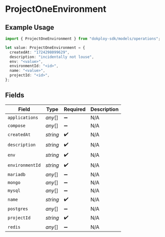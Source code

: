 # ProjectOneEnvironment

## Example Usage

```typescript
import { ProjectOneEnvironment } from "dokploy-sdk/models/operations";

let value: ProjectOneEnvironment = {
  createdAt: "1724298099629",
  description: "incidentally not louse",
  env: "<value>",
  environmentId: "<id>",
  name: "<value>",
  projectId: "<id>",
};
```

## Fields

| Field              | Type               | Required           | Description        |
| ------------------ | ------------------ | ------------------ | ------------------ |
| `applications`     | *any*[]            | :heavy_minus_sign: | N/A                |
| `compose`          | *any*[]            | :heavy_minus_sign: | N/A                |
| `createdAt`        | *string*           | :heavy_check_mark: | N/A                |
| `description`      | *string*           | :heavy_check_mark: | N/A                |
| `env`              | *string*           | :heavy_check_mark: | N/A                |
| `environmentId`    | *string*           | :heavy_check_mark: | N/A                |
| `mariadb`          | *any*[]            | :heavy_minus_sign: | N/A                |
| `mongo`            | *any*[]            | :heavy_minus_sign: | N/A                |
| `mysql`            | *any*[]            | :heavy_minus_sign: | N/A                |
| `name`             | *string*           | :heavy_check_mark: | N/A                |
| `postgres`         | *any*[]            | :heavy_minus_sign: | N/A                |
| `projectId`        | *string*           | :heavy_check_mark: | N/A                |
| `redis`            | *any*[]            | :heavy_minus_sign: | N/A                |